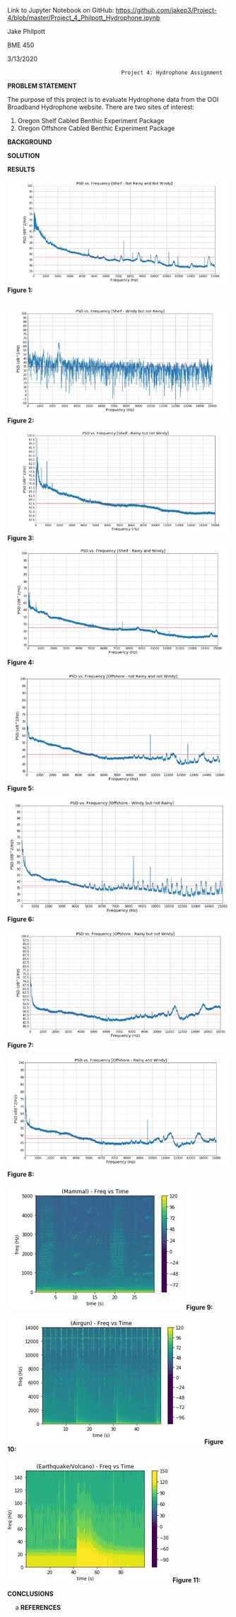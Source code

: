
Link to Jupyter Notebook on GitHub:
https://github.com/jakep3/Project-4/blob/master/Project_4_Philpott_Hydrophone.ipynb

Jake Philpott

BME 450

3/13/2020

                                        Project 4: Hydrophone Assignment

__PROBLEM STATEMENT__ 

The purpose of this project is to evaluate Hydrophone data from the OOI Broadband Hydrophone website. There are two sites of interest:
  1.	Oregon Shelf Cabled Benthic Experiment Package
  2.	Oregon Offshore Cabled Benthic Experiment Package
 



__BACKGROUND__ 





__SOLUTION__




__RESULTS__



![](1.JPG)
__Figure 1:__ 

 
 ![](2.JPG)
__Figure 2:__ 


![](3.JPG)
__Figure 3:__ 


![](4.JPG)
__Figure 4:__ 


![](5.JPG)
__Figure 5:__ 


![](6.JPG)
__Figure 6:__ 


![](7.JPG)
__Figure 7:__ 


![](8.JPG)
__Figure 8:__ 


![](9.JPG)
__Figure 9:__ 


![](10.JPG)
__Figure 10:__ 


![](11.JPG)
__Figure 11:__ 
 
__CONCLUSIONS__ 

 
 a
__REFERENCES__
